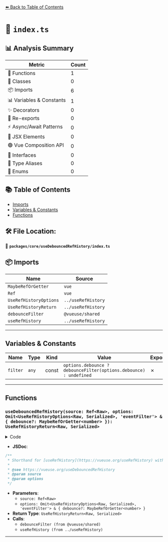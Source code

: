 [⬅️ Back to Table of Contents](../../../index.md)

# 📄 `index.ts`

## 📊 Analysis Summary

| Metric | Count |
|--------|-------|
| 🔧 Functions | 1 |
| 🧱 Classes | 0 |
| 📦 Imports | 6 |
| 📊 Variables & Constants | 1 |
| ✨ Decorators | 0 |
| 🔄 Re-exports | 0 |
| ⚡ Async/Await Patterns | 0 |
| 💠 JSX Elements | 0 |
| 🟢 Vue Composition API | 0 |
| 📐 Interfaces | 0 |
| 📑 Type Aliases | 0 |
| 🎯 Enums | 0 |

## 📚 Table of Contents

- [Imports](#imports)
- [Variables & Constants](#variables-constants)
- [Functions](#functions)

## 🛠️ File Location:
📂 **`packages/core/useDebouncedRefHistory/index.ts`**

## 📦 Imports

| Name | Source |
|------|--------|
| `MaybeRefOrGetter` | `vue` |
| `Ref` | `vue` |
| `UseRefHistoryOptions` | `../useRefHistory` |
| `UseRefHistoryReturn` | `../useRefHistory` |
| `debounceFilter` | `@vueuse/shared` |
| `useRefHistory` | `../useRefHistory` |


---

## Variables & Constants

| Name | Type | Kind | Value | Exported |
|------|------|------|-------|----------|
| `filter` | `any` | const | `options.debounce ? debounceFilter(options.debounce) : undefined` | ✗ |


---

## Functions

### `useDebouncedRefHistory(source: Ref<Raw>, options: Omit<UseRefHistoryOptions<Raw, Serialized>, 'eventFilter'> & { debounce?: MaybeRefOrGetter<number> }): UseRefHistoryReturn<Raw, Serialized>`

<details><summary>Code</summary>

```ts
export function useDebouncedRefHistory<Raw, Serialized = Raw>(
  source: Ref<Raw>,
  options: Omit<UseRefHistoryOptions<Raw, Serialized>, 'eventFilter'> & { debounce?: MaybeRefOrGetter<number> } = {},
): UseRefHistoryReturn<Raw, Serialized> {
  const filter = options.debounce ? debounceFilter(options.debounce) : undefined
  const history = useRefHistory(source, { ...options, eventFilter: filter })

  return {
    ...history,
  }
}
```
</details>

- **JSDoc**:
```ts
/**
 * Shorthand for [useRefHistory](https://vueuse.org/useRefHistory) with debounce filter.
 *
 * @see https://vueuse.org/useDebouncedRefHistory
 * @param source
 * @param options
 */
```

- **Parameters**:
  - `source: Ref<Raw>`
  - `options: Omit<UseRefHistoryOptions<Raw, Serialized>, 'eventFilter'> & { debounce?: MaybeRefOrGetter<number> }`
- **Return Type**: `UseRefHistoryReturn<Raw, Serialized>`
- **Calls**:
  - `debounceFilter (from @vueuse/shared)`
  - `useRefHistory (from ../useRefHistory)`

---